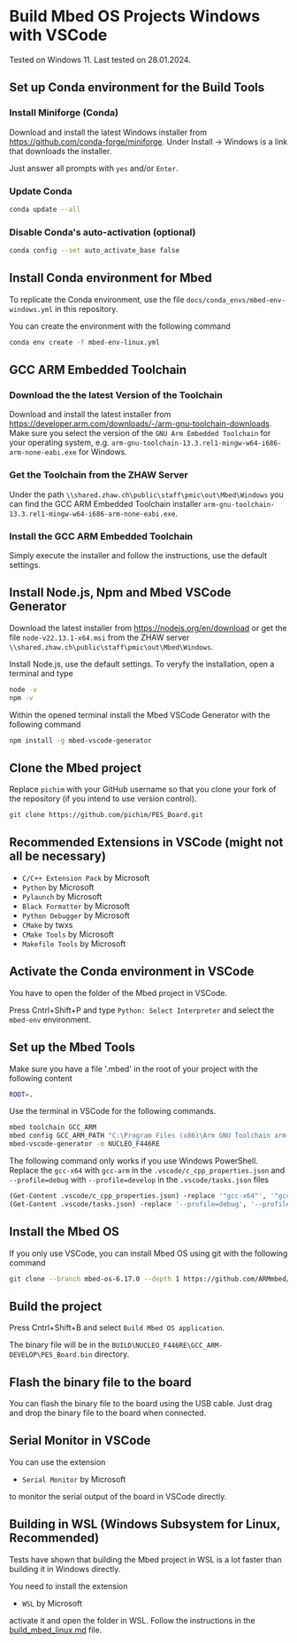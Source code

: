 # Build Mbed OS Projects Windows with VSCode

Tested on Windows 11. Last tested on 28.01.2024.

## Set up Conda environment for the Build Tools

### Install Miniforge (Conda)

Download and install the latest Windows installer from https://github.com/conda-forge/miniforge. Under Install -> Windows is a link that downloads the installer.

Just answer all prompts with `yes` and/or `Enter`.

### Update Conda

```bash
conda update --all
```

### Disable Conda's auto-activation (optional)

```bash
conda config --set auto_activate_base false
```

## Install Conda environment for Mbed

To replicate the Conda environment, use the file `docs/conda_envs/mbed-env-windows.yml` in this repository.

You can create the environment with the following command

```bash
conda env create -f mbed-env-linux.yml
```

## GCC ARM Embedded Toolchain

### Download the the latest Version of the Toolchain

Download and install the latest installer from https://developer.arm.com/downloads/-/arm-gnu-toolchain-downloads. Make sure you select the version of the `GNU Arm Embedded Toolchain` for your operating system, e.g. `arm-gnu-toolchain-13.3.rel1-mingw-w64-i686-arm-none-eabi.exe` for Windows.

### Get the Toolchain from the ZHAW Server

Under the path `\\shared.zhaw.ch\public\staff\pmic\out\Mbed\Windows` you can find the GCC ARM Embedded Toolchain installer `arm-gnu-toolchain-13.3.rel1-mingw-w64-i686-arm-none-eabi.exe`.

### Install the GCC ARM Embedded Toolchain

Simply execute the installer and follow the instructions, use the default settings.

## Install Node.js, Npm and Mbed VSCode Generator

Download the latest installer from https://nodejs.org/en/download or get the file `node-v22.13.1-x64.msi` from the ZHAW server `\\shared.zhaw.ch\public\staff\pmic\out\Mbed\Windows`.

Install Node.js, use the default settings. To veryfy the installation, open a terminal and type

```bash
node -v
npm -v
```

Within the opened terminal install the Mbed VSCode Generator with the following command

```bash
npm install -g mbed-vscode-generator
```

## Clone the Mbed project

Replace `pichim` with your GitHub username so that you clone your fork of the repository (if you intend to use version control).

```bash
git clone https://github.com/pichim/PES_Board.git
```

## Recommended Extensions in VSCode (might not all be necessary)

- `C/C++ Extension Pack` by Microsoft
- `Python` by Microsoft
- `Pylaunch` by Microsoft
- `Black Formatter` by Microsoft
- `Python Debugger` by Microsoft
- `CMake` by twxs
- `CMake Tools` by Microsoft
- `Makefile Tools` by Microsoft

## Activate the Conda environment in VSCode

You have to open the folder of the Mbed project in VSCode.

Press Cntrl+Shift+P and type `Python: Select Interpreter` and select the `mbed-env` environment.

## Set up the Mbed Tools

Make sure you have a file '.mbed' in the root of your project with the following content

```bash
ROOT=.

```

Use the terminal in VSCode for the following commands.

```bash
mbed toolchain GCC_ARM
mbed config GCC_ARM_PATH "C:\Program Files (x86)\Arm GNU Toolchain arm-none-eabi\13.3 rel1\bin"
mbed-vscode-generator -m NUCLEO_F446RE
```

The following command only works if you use Windows PowerShell. Replace the `gcc-x64` with `gcc-arm` in the `.vscode/c_cpp_properties.json` and `--profile=debug` with `--profile=develop` in the `.vscode/tasks.json` files

```bash
(Get-Content .vscode/c_cpp_properties.json) -replace '"gcc-x64"', '"gcc-arm"' | Set-Content .vscode/c_cpp_properties.json
(Get-Content .vscode/tasks.json) -replace '--profile=debug', '--profile=develop' | Set-Content .vscode/tasks.json
```

## Install the Mbed OS

If you only use VSCode, you can install Mbed OS using git with the following command

```bash
git clone --branch mbed-os-6.17.0 --depth 1 https://github.com/ARMmbed/mbed-os.git
```

## Build the project

Press Cntrl+Shift+B and select `Build Mbed OS application`.

The binary file will be in the `BUILD\NUCLEO_F446RE\GCC_ARM-DEVELOP\PES_Board.bin` directory.

## Flash the binary file to the board

You can flash the binary file to the board using the USB cable. Just drag and drop the binary file to the board when connected.

## Serial Monitor in VSCode

You can use the extension

- `Serial Monitor` by Microsoft

to monitor the serial output of the board in VSCode directly.

<!-- ## Using a Symbolic Link to `mbed-os` to save Space

To save disk space, it is recommended to host only one physical copy of the Mbed OS on your computer. Instead of duplicating the Mbed OS directory for every project, you can create a symbolic link in each project folder that points to a shared mbed-os directory.

For example, the following command will create a symbolic link in the Mbed Programs/PES_Board directory that points to the shared Mbed Programs/mbed-os directory. This allows multiple Mbed projects to share the same copy of Mbed OS.

To make this work you have to run PowerShell as Administrator in navigate to the root of your Mbed project.

Command to Create the Symbolic Link

```bash
New-Item -ItemType SymbolicLink `
    -Path ".\mbed-os" `
    -Value "..\mbed-os"
``` -->

## Building in WSL (Windows Subsystem for Linux, Recommended)

Tests have shown that building the Mbed project in WSL is a lot faster than building it in Windows directly.

You need to install the extension

- `WSL` by Microsoft

activate it and open the folder in WSL. Follow the instructions in the [build_mbed_linux.md](build_mbed_linux.md) file.
